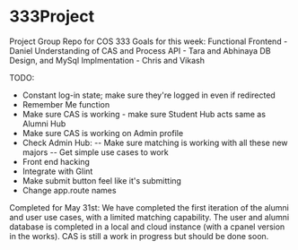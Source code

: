 # 333Project
Project Group Repo for COS 333
Goals for this week:
Functional Frontend - Daniel
Understanding of CAS and Process API - Tara and Abhinaya
DB Design, and MySql Implmentation - Chris and Vikash

TODO:
- Constant log-in state; make sure they're logged in even if redirected
- Remember Me function
- Make sure CAS is working - make sure Student Hub acts same as Alumni Hub
- Make sure CAS is working on Admin profile
- Check Admin Hub: 
-- Make sure matching is working with all these new majors
-- Get simple use cases to work
- Front end hacking
- Integrate with Glint
- Make submit button feel like it's submitting
- Change app.route names

Completed for May 31st: 
We have completed the first iteration of the alumni and user use cases, with a limited matching capability. 
The user and alumni database is completed in a local and cloud instance (with a cpanel version in the works).
CAS is still a work in progress but should be done soon.